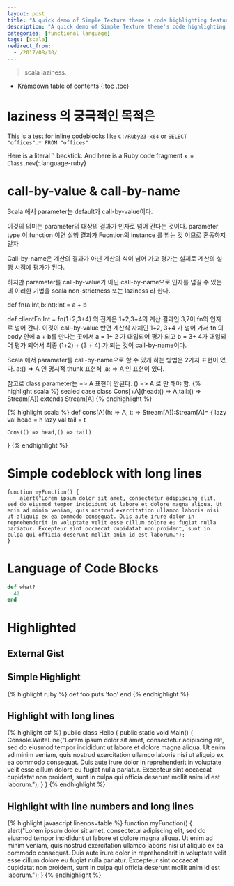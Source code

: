 ```yaml
---
layout: post
title: "A quick demo of Simple Texture theme's code highlighting features"
description: "A quick demo of Simple Texture theme's code highlighting features"
categories: [functional language]
tags: [scala]
redirect_from:
  - /2017/08/30/
---
```


> scala laziness.

* Kramdown table of contents
{:toc .toc}

# laziness 의 궁극적인 목적은

This is a test for inline codeblocks like `C:/Ruby23-x64` or `SELECT  "offices".* FROM "offices" `

Here is a literal `` ` `` backtick.
And here is a Ruby code fragment `x = Class.new`{:.language-ruby}

# call-by-value & call-by-name

Scala 에서  parameter는 default가 call-by-value이다. 

이것의 의미는 parameter의 대상의 결과가 인자로 넘어 간다는 것이다. parameter type 이 function 이면 실행 결과가 Fucntion의 instance 를 받는 것 이므로 혼동하지 말자

Call-by-name은 계산의 결과가 아닌 계산의 식이 넘어 가고 평가는 실제로 계산의 실행 시점에 평가가 된다.

하지만 parameter를 call-by-value가 아닌 call-by-name으로 인자를 넘길 수 있는데  이러한 기법을 scala non-strictness 또는 laziness 라 한다.

def fn(a:Int,b:Int):Int = a + b

def clientFn:Int = fn(1+2,3+4) 의 전계은 1+2,3+4의 계산 결과인 3,7이 fn의 인자로 넘어 간다. 이것이 call-by-value
반면 계산식 자체인 1+2, 3+4 가 넘어 가서 fn 의 body 안에 a + b를 만나는 곳에서 a = 1+ 2 가 대입되어 평가 되고 b = 3+ 4가 대입되어 평가 되어서 최종 (1+2) + (3 + 4)  가 되는 것이 call-by-name이다.

Scala 에서 parameter를 call-by-name으로 할 수 있게 하는 방법은 2가지 표현이 있다.
a:() => A 인 명시적 thunk 표현식 ,a: => A 인 표현이 있다.

참고로 class parameter는 => A 표현이 안된다.
() => A 로 만 해야 함.
{% highlight scala %}
sealed case class Cons[+A](head:() => A,tail:() => Stream[A]) extends Stream[A]
{% endhighlight %}

{% highlight scala %}
def cons[A](h: => A, t: => Stream[A]):Stream[A]= {
    lazy val head = h
    lazy val tail = t
    
    Cons(() => head,() => tail)
  }
{% endhighlight %}
# Simple codeblock with long lines

    function myFunction() {
        alert("Lorem ipsum dolor sit amet, consectetur adipiscing elit, sed do eiusmod tempor incididunt ut labore et dolore magna aliqua. Ut enim ad minim veniam, quis nostrud exercitation ullamco laboris nisi ut aliquip ex ea commodo consequat. Duis aute irure dolor in reprehenderit in voluptate velit esse cillum dolore eu fugiat nulla pariatur. Excepteur sint occaecat cupidatat non proident, sunt in culpa qui officia deserunt mollit anim id est laborum.");
    }

# Language of Code Blocks

~~~ ruby
def what?
  42
end
~~~

# Highlighted

## External Gist

<script src="https://gist.github.com/yizeng/9b871ad619e6dcdcc0545cac3101f361.js"></script>

## Simple Highlight

{% highlight ruby %}
def foo
  puts 'foo'
end
{% endhighlight %}

## Highlight with long lines

{% highlight c# %}
public class Hello {
    public static void Main() {
        Console.WriteLine("Lorem ipsum dolor sit amet, consectetur adipiscing elit, sed do eiusmod tempor incididunt ut labore et dolore magna aliqua. Ut enim ad minim veniam, quis nostrud exercitation ullamco laboris nisi ut aliquip ex ea commodo consequat. Duis aute irure dolor in reprehenderit in voluptate velit esse cillum dolore eu fugiat nulla pariatur. Excepteur sint occaecat cupidatat non proident, sunt in culpa qui officia deserunt mollit anim id est laborum.");
    }
}
{% endhighlight %}

## Highlight with line numbers and long lines

{% highlight javascript linenos=table %}
function myFunction() {
    alert("Lorem ipsum dolor sit amet, consectetur adipiscing elit, sed do eiusmod tempor incididunt ut labore et dolore magna aliqua. Ut enim ad minim veniam, quis nostrud exercitation ullamco laboris nisi ut aliquip ex ea commodo consequat. Duis aute irure dolor in reprehenderit in voluptate velit esse cillum dolore eu fugiat nulla pariatur. Excepteur sint occaecat cupidatat non proident, sunt in culpa qui officia deserunt mollit anim id est laborum.");
}
{% endhighlight %}

[^1]: This is a footnote.

[kramdown]: https://kramdown.gettalong.org/
[Simple Texture]: https://github.com/yizeng/jekyll-theme-simple-texture